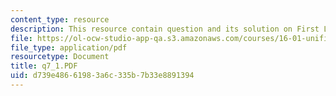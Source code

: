 ```yaml
---
content_type: resource
description: This resource contain question and its solution on First Law of Thermodynamics.
file: https://ol-ocw-studio-app-qa.s3.amazonaws.com/courses/16-01-unified-engineering-i-ii-iii-iv-fall-2005-spring-2006/d739e48661983a6c335b7b33e8891394_q7_1.PDF
file_type: application/pdf
resourcetype: Document
title: q7_1.PDF
uid: d739e486-6198-3a6c-335b-7b33e8891394
---
```

